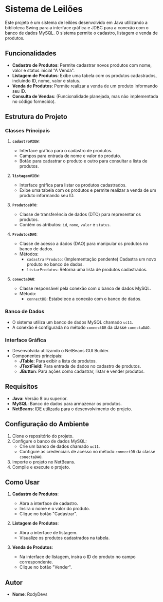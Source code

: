 # Sistema de Leilões

Este projeto é um sistema de leilões desenvolvido em Java utilizando a biblioteca Swing para a interface gráfica e JDBC para a conexão com o banco de dados MySQL. O sistema permite o cadastro, listagem e venda de produtos.

## Funcionalidades

- **Cadastro de Produtos**: Permite cadastrar novos produtos com nome, valor e status inicial "À Venda".
- **Listagem de Produtos**: Exibe uma tabela com os produtos cadastrados, incluindo ID, nome, valor e status.
- **Venda de Produtos**: Permite realizar a venda de um produto informando seu ID.
- **Consulta de Vendas**: (Funcionalidade planejada, mas não implementada no código fornecido).

## Estrutura do Projeto

### Classes Principais

1. **`cadastroVIEW`**:
   - Interface gráfica para o cadastro de produtos.
   - Campos para entrada de nome e valor do produto.
   - Botão para cadastrar o produto e outro para consultar a lista de produtos.

2. **`listagemVIEW`**:
   - Interface gráfica para listar os produtos cadastrados.
   - Exibe uma tabela com os produtos e permite realizar a venda de um produto informando seu ID.

3. **`ProdutosDTO`**:
   - Classe de transferência de dados (DTO) para representar os produtos.
   - Contém os atributos: `id`, `nome`, `valor` e `status`.

4. **`ProdutosDAO`**:
   - Classe de acesso a dados (DAO) para manipular os produtos no banco de dados.
   - Métodos:
     - `cadastrarProduto`: (Implementação pendente) Cadastra um novo produto no banco de dados.
     - `listarProdutos`: Retorna uma lista de produtos cadastrados.

5. **`conectaDAO`**:
   - Classe responsável pela conexão com o banco de dados MySQL.
   - Método:
     - `connectDB`: Estabelece a conexão com o banco de dados.

### Banco de Dados

- O sistema utiliza um banco de dados MySQL chamado `uc11`.
- A conexão é configurada no método `connectDB` da classe `conectaDAO`.

### Interface Gráfica

- Desenvolvida utilizando o NetBeans GUI Builder.
- Componentes principais:
  - **JTable**: Para exibir a lista de produtos.
  - **JTextField**: Para entrada de dados no cadastro de produtos.
  - **JButton**: Para ações como cadastrar, listar e vender produtos.

## Requisitos

- **Java**: Versão 8 ou superior.
- **MySQL**: Banco de dados para armazenar os produtos.
- **NetBeans**: IDE utilizada para o desenvolvimento do projeto.

## Configuração do Ambiente

1. Clone o repositório do projeto.
2. Configure o banco de dados MySQL:
   - Crie um banco de dados chamado `uc11`.
   - Configure as credenciais de acesso no método `connectDB` da classe `conectaDAO`.
3. Importe o projeto no NetBeans.
4. Compile e execute o projeto.

## Como Usar

1. **Cadastro de Produtos**:
   - Abra a interface de cadastro.
   - Insira o nome e o valor do produto.
   - Clique no botão "Cadastrar".

2. **Listagem de Produtos**:
   - Abra a interface de listagem.
   - Visualize os produtos cadastrados na tabela.

3. **Venda de Produtos**:
   - Na interface de listagem, insira o ID do produto no campo correspondente.
   - Clique no botão "Vender".

## Autor

- **Nome**: RodyDevs
